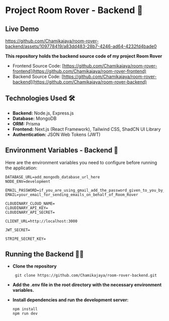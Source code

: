 # Project Room Rover - Backend 🚀

## Live Demo


https://github.com/Chamikajaya/room-rover-backend/assets/109778419/a83dd483-28b7-4246-ad64-4232fd4bade0



**This repository holds the backend source code of my project Room Rover**

- Frontend Source Code: [https://github.com/Chamikajaya/room-rover-frontend](https://github.com/Chamikajaya/room-rover-frontend)
- Backend Source Code: [https://github.com/Chamikajaya/room-rover-backend](https://github.com/Chamikajaya/room-rover-backend)

## Technologies Used 🛠️

- **Backend:** Node.js, Express.js
- **Database:** MongoDB
- **ORM:** Prisma
- **Frontend:** Next.js (React Framework), Tailwind CSS, ShadCN UI Library
- **Authentication:** JSON Web Tokens (JWT)

## Environment Variables - Backend 🔧

Here are the environment variables you need to configure before running the application:

```env
DATABASE_URL=add_mongodb_database_url_here
NODE_ENV=development

EMAIL_PASSWORD=if_you_are_using_gmail_add_the_password_given_to_you_by_visiting_Google_Cloud_Platform
EMAIL=your_email_for_sending_emails_on_behalf_of_Room_Rover

CLOUDINARY_CLOUD_NAME=
CLOUDINARY_API_KEY=
CLOUDINARY_API_SECRET=

CLIENT_URL=http://localhost:3000

JWT_SECRET=

STRIPE_SECRET_KEY=
```
## Running the Backend 🏃‍♂️

- **Clone the repository**
  ```
   git clone https://github.com/Chamikajaya/room-rover-backend.git
  ```
- **Add the .env file in the root directory with the necessary environment variables.**

- **Install dependencies and run the development server:**
  ```
  npm install
  npm run dev
  ```


